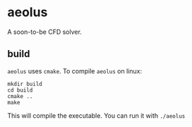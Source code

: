# aeolus
A soon-to-be CFD solver.

## build
`aeolus` uses `cmake`. To compile `aeolus` on linux:

```
mkdir build
cd build
cmake ..
make
```

This will compile the executable. You can run it with `./aeolus`
